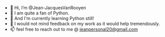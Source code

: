 - 👋 Hi, I’m @Jean-JacquesVanRooyen
- 👀 I am quite a fan of Python.
- 🌱 And I'm currently learning Python still!
- 💞️ I would not mind feedback on my work as it would help tremendously.
- 📫 feel free to reach out to me @ jeanpersonal20@gmail.com

<!---
Jean-JacquesVanRooyen/Jean-JacquesVanRooyen is a ✨ special ✨ repository because its `README.md` (this file) appears on your GitHub profile.
You can click the Preview link to take a look at your changes.
--->
